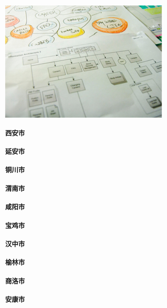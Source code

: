 ![Flowchart](images/4853380320_492f9dce63_b.jpg ':class=banner-image')

## 西安市

## 延安市

## 铜川市

## 渭南市

## 咸阳市

## 宝鸡市

## 汉中市

## 榆林市

## 商洛市

## 安康市

